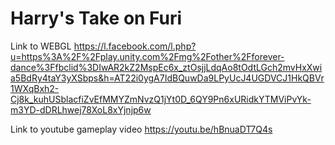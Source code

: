 # Harry's Take on Furi

Link to WEBGL
https://l.facebook.com/l.php?u=https%3A%2F%2Fplay.unity.com%2Fmg%2Fother%2Fforever-dance%3Ffbclid%3DIwAR2kZ2MspEc6x_ztOsjjLdqAo8tOdtLGch2mvHxXwia5BdRy4taY3yXSbps&h=AT22i0ygA7IdBQuwDa9LPyUcJ4UGDVCJ1HkQBVr1WXqBxh2-Cj8k_kuhUSblacfiZvEfMMYZmNvzQ1jYt0D_6QY9Pn6xURidkYTMViPvYk-m3YD-dDRLhwej78XoL8xYjnjp6w

Link to youtube gameplay video
https://youtu.be/hBnuaDT7Q4s

